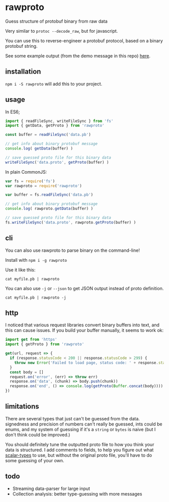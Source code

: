 # rawproto

Guess structure of protobuf binary from raw data

Very similar to `protoc --decode_raw`, but for javascript.

You can use this to reverse-engineer a protobuf protocol, based on a binary protobuf string.

See some example output (from the demo message in this repo) [here](https://gist.github.com/konsumer/3647d466b497e6950b12291e47f11eeb).

## installation

`npm i -S rawproto` will add this to your project.


## usage

In ES6;

```js
import { readFileSync, writeFileSync } from 'fs'
import { getData, getProto } from 'rawproto'

const buffer = readFileSync('data.pb')

// get info about binary protobuf message
console.log( getData(buffer) )

// save guessed proto file for this binary data
writeFileSync('data.proto', getProto(buffer) )

```

In plain CommonJS:

```js
var fs = require('fs')
var rawproto = require('rawproto')

var buffer = fs.readFileSync('data.pb')

// get info about binary protobuf message
console.log( rawproto.getData(buffer) )

// save guessed proto file for this binary data
fs.writeFileSync('data.proto', rawproto.getProto(buffer) )

```

## cli

You can also use rawproto to parse binary on the command-line!

Install with `npm i -g rawproto`

Use it like this:

```
cat myfile.pb | rawproto
```

You can also use `-j` or `--json` to get JSON output instead of proto definition.

```
cat myfile.pb | rawproto -j
```

## http

I noticed that various request libraries convert binary buffers into text, and this can cause issues. If you build your buffer manually, it seems to work ok:

```js
import get from 'https'
import { getProto } from 'rawproto'

get(url, request => {
  if (response.statusCode < 200 || response.statusCode > 299) {
    throw new Error('Failed to load page, status code: ' + response.statusCode)
  }
  const body = []
  request.on('error', (err) => throw err)
  response.on('data', (chunk) => body.push(chunk))
  response.on('end', () => console.log(getProto(Buffer.concat(body))))
})
```


## limitations

There are several types that just can't be guessed from the data. signedness and precision of numbers can't really be guessed, ints could be enums, and my system of guessing if it's a `string` or `bytes` is naive (but I don't think could be improved.)

You should definitely tune the outputted proto file to how you think your data is structured. I add comments to fields, to help you figure out what [scalar-types](https://developers.google.com/protocol-buffers/docs/proto3#scalar) to use, but without the original proto file, you'll have to do some guessing of your own.


## todo

* Streaming data-parser for large input
* Collection analysis: better type-guessing with more messages
